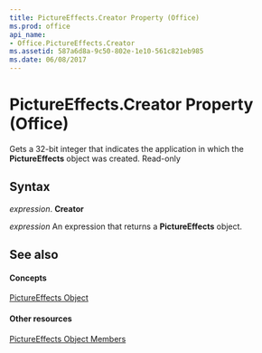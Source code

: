```yaml
---
title: PictureEffects.Creator Property (Office)
ms.prod: office
api_name:
- Office.PictureEffects.Creator
ms.assetid: 587a6d8a-9c50-802e-1e10-561c821eb985
ms.date: 06/08/2017
---
```



# PictureEffects.Creator Property (Office)

Gets a 32-bit integer that indicates the application in which the **PictureEffects** object was created. Read-only


## Syntax

 _expression_. **Creator**

 _expression_ An expression that returns a **PictureEffects** object.


## See also


#### Concepts


[PictureEffects Object](pictureeffects-object-office.md)
#### Other resources


[PictureEffects Object Members](pictureeffects-members-office.md)

